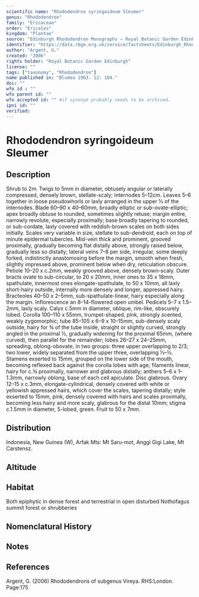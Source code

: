 ```yaml
---
scientific name: "Rhododendron syringoideum Sleumer"
genus: "Rhododendron"
family: "Ericaceae"
order: "Ericales"
kingdom: "Plantae"
source: "Edinburgh Rhododendron Monographs – Royal Botanic Garden Edinburgh"
identifier: "https://data.rbge.org.uk/service/factsheets/Edinburgh_Rhododendron_Monographs.xhtml"
author: "Argent, G."
created: "2006"
rights holder: "Royal Botanic Garden Edinburgh"
license: ""
tags: ["taxonomy", "Rhododendron"]
name published in: "Blumea 1963. 12: 104."
doi: ""
wfo id : ""
wfo parent id: ""
wfo accepted id: "" #if synonym probably needs to be archived.                      
ipni id: ""
verified:
---
```


                       

# Rhododendron syringoideum Sleumer

## Description
Shrub to 2m. Twigs to 5mm in diameter, obtusely angular or laterally compressed, densely brown, stellate-scaly; internodes 5–12cm. Leaves 5–6 together in loose pseudowhorls or laxly arranged in the upper 1⁄3 of the internodes. Blade 60–90 x 40–60mm, broadly elliptic or sub-ovate-elliptic; apex broadly obtuse to rounded, sometimes slightly retuse; margin entire, narrowly revolute, especially proximally; base broadly tapering to rounded, or sub-cordate, laxly covered with reddish-brown scales on both sides initially. Scales very variable in size, stellate to sub-dendroid, each on top of minute epidermal tubercles. Mid-vein thick and prominent, grooved proximally, gradually becoming flat distally above, strongly raised below, gradually less so distally; lateral veins 7–8 per side, irregular, some deeply forked, indistinctly anastomosing before the margin, smooth when fresh, slightly impressed above, prominent below when dry, reticulation obscure. Petiole 10–20 x c.2mm, weakly grooved above, densely brown-scaly. Outer bracts ovate to sub-circular, to 20 x 20mm, inner ones to 35 x 18mm, spathulate, innermost ones elongate-spathulate, to 50 x 10mm, all laxly short-hairy outside, internally more densely and longer, appressed hairy. Bracteoles 40–50 x 2–5mm, sub-spathulate-linear, hairy especially along the margin. Inflorescence an 8–14-flowered open umbel. Pedicels 5–7 x 1.5–2mm, laxly scaly. Calyx c.5mm in diameter, oblique, rim-like, obscurely lobed. Corolla 100–110 x 55mm, trumpet-shaped, pink, strongly scented, weakly zygomorphic; tube 85–105 x 6–9 x 10–15mm, sub-densely scaly outside, hairy for ¾ of the tube inside, straight or slightly curved, strongly angled in the proximal ½, gradually widening for the proximal 65mm, (where curved), then parallel for the remainder; lobes 26–27 x 24–25mm, spreading, oblong-­obovate, in two groups: three upper overlapping to 2/3; two lower, widely separated from the upper three, overlapping 1⁄3–½. Stamens exserted to 15mm, grouped on the lower side of the mouth, becoming reflexed back against the corolla lobes with age; filaments linear, hairy for c.¾ proximally, narrower and glabrous distally; anthers 5–6 x 1–1.3mm, narrowly oblong, base of each cell apiculate. Disc glabrous. Ovary 12–15 x c.3mm, elongate-cylindrical, densely covered with white or yellowish appressed hairs, which cover the scales, tapering distally; style exserted to 15mm, pink, densely covered with hairs and scales proximally, becoming less hairy and more scaly, glabrous for the distal 10mm; stigma c.1.5mm in diameter, 5-lobed, green. Fruit to 50 x 7mm.

## Distribution
Indonesia, New Guinea (W), Arfak Mts: Mt Saru-mot, Anggi Gigi Lake, Mt Carstensz.

## Altitude


## Habitat
Both epiphytic in dense forest and terrestrial in open disturbed Nothofagus summit forest or shrubberies

## Nomenclatural History

                       
## Notes


## References

Argent, G. (2006) Rhododendrons of subgenus Vireya. RHS:London. Page:175
